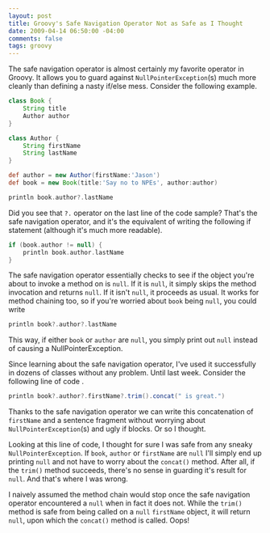```yaml
---
layout: post
title: Groovy's Safe Navigation Operator Not as Safe as I Thought
date: 2009-04-14 06:50:00 -04:00
comments: false
tags: groovy
---
```

The safe navigation operator is almost certainly my favorite operator in Groovy. It allows you to guard against `NullPointerException`(s) much more cleanly than defining a nasty if/else mess. Consider the following example.

``` groovy
class Book {
	String title
	Author author
}

class Author {
	String firstName
	String lastName
}

def author = new Author(firstName:'Jason')
def book = new Book(title:'Say no to NPEs', author:author)

println book.author?.lastName
```

Did you see that `?.` operator on the last line of the code sample? That's the safe navigation operator, and it's the equivalent of writing the following if statement (although it's much more readable).

``` groovy
if (book.author != null) {
	println book.author.lastName
}
```

The safe navigation operator essentially checks to see if the object you're about to invoke a method on is `null`. If it is `null`, it simply skips the method invocation and returns `null`. If it isn't `null`, it proceeds as usual. It works for method chaining too, so if you're worried about `book` being `null`, you could write

``` groovy
println book?.author?.lastName
```

This way, if either `book` or `author` are `null`, you simply print out `null` instead of causing a NullPointerException.

Since learning about the safe navigation operator, I've used it successfully in dozens of classes without any problem. Until last week. Consider the following line of code .

``` groovy
println book?.author?.firstName?.trim().concat(" is great.")
```

Thanks to the safe navigation operator we can write this concatenation of `firstName` and a sentence fragment without worrying about `NullPointerException`(s) and ugly if blocks. Or so I thought.

Looking at this line of code, I thought for sure I was safe from any sneaky `NullPointerException`. If `book`, `author` or `firstName` are `null` I'll simply end up printing `null` and not have to worry about the `concat()` method. After all, if the `trim()` method succeeds, there's no sense in guarding it's result for `null`. And that's where I was wrong.

I naively assumed the method chain would stop once the safe navigation operator encountered a `null` when in fact it does not. While the `trim()` method is safe from being called on a `null` `firstName` object, it will return `null`, upon which the `concat()` method is called. Oops! 
